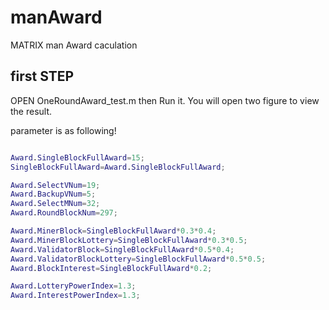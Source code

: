 # manAward
MATRIX man Award caculation
## first STEP
OPEN OneRoundAward_test.m
then Run it.
You will open two figure to view the result.

parameter is as following!
``` Matlab

Award.SingleBlockFullAward=15;
SingleBlockFullAward=Award.SingleBlockFullAward;

Award.SelectVNum=19;
Award.BackupVNum=5;
Award.SelectMNum=32;
Award.RoundBlockNum=297;

Award.MinerBlock=SingleBlockFullAward*0.3*0.4;
Award.MinerBlockLottery=SingleBlockFullAward*0.3*0.5;
Award.ValidatorBlock=SingleBlockFullAward*0.5*0.4;
Award.ValidatorBlockLottery=SingleBlockFullAward*0.5*0.5;
Award.BlockInterest=SingleBlockFullAward*0.2;

Award.LotteryPowerIndex=1.3;
Award.InterestPowerIndex=1.3;

```
